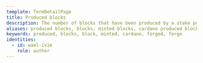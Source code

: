 ```yaml
---
template: TermDetailPage
title: Produced blocks
description: The number of blocks that have been produced by a stake pool in the current epoch. Stake pools are rewarded in ada for each block that they produce.
aliases: produced blocks, blocks, minted blocks, cardano produced blocks,
keywords: produced, blocks, block, minted, cardano, forged, forge
identities:
  - id: wael-ivie
    role: author
---
```


